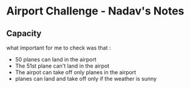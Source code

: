 Airport Challenge - Nadav's Notes
========

Capacity
--------
what important for me to check was that :

* 50 planes can land in the airport
* The 51st plane can't land in the airpot
* The airpot can take off only planes in the airport
* planes can land and take off only if the weather is sunny

